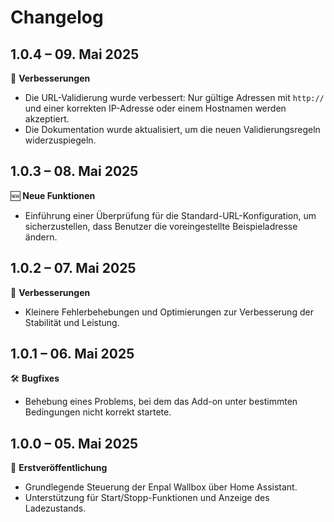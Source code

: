 # Changelog

## 1.0.4 – 09. Mai 2025
🔧 **Verbesserungen**
- Die URL-Validierung wurde verbessert: Nur gültige Adressen mit `http://` und einer korrekten IP-Adresse oder einem Hostnamen werden akzeptiert.
- Die Dokumentation wurde aktualisiert, um die neuen Validierungsregeln widerzuspiegeln.

## 1.0.3 – 08. Mai 2025
🆕 **Neue Funktionen**
- Einführung einer Überprüfung für die Standard-URL-Konfiguration, um sicherzustellen, dass Benutzer die voreingestellte Beispieladresse ändern.

## 1.0.2 – 07. Mai 2025
🔧 **Verbesserungen**
- Kleinere Fehlerbehebungen und Optimierungen zur Verbesserung der Stabilität und Leistung.

## 1.0.1 – 06. Mai 2025
🛠️ **Bugfixes**
- Behebung eines Problems, bei dem das Add-on unter bestimmten Bedingungen nicht korrekt startete.

## 1.0.0 – 05. Mai 2025
🚀 **Erstveröffentlichung**
- Grundlegende Steuerung der Enpal Wallbox über Home Assistant.
- Unterstützung für Start/Stopp-Funktionen und Anzeige des Ladezustands.
